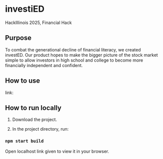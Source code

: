 # investiED
HackIllinois 2025, Financial Hack

## Purpose

To combat the generational decline of financial literacy, we created investED. Our product hopes to make the bigger picture of the stock market simple to allow investors in high school and college to become more financially independent and confident.


## How to use
link:


## How to run locally

1. Download the project.

2. In the project directory, run:

### `npm start build`

Open localhost link given to view it in your browser.

